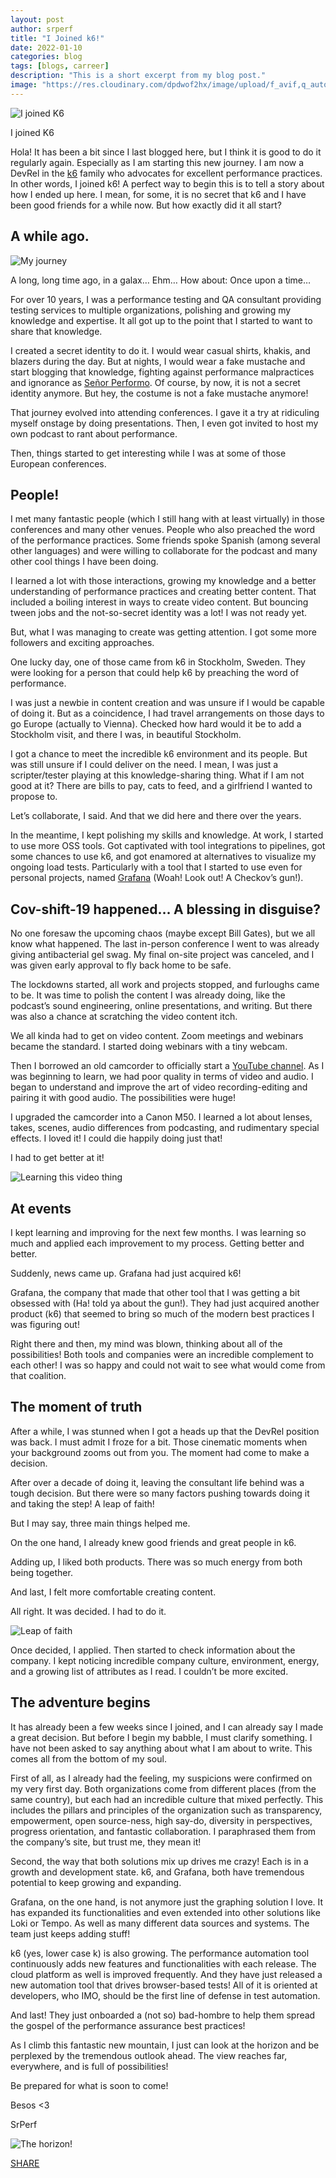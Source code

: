 ```yaml
---
layout: post
author: srperf
title: "I Joined k6!"
date: 2022-01-10
categories: blog
tags: [blogs, carreer]
description: "This is a short excerpt from my blog post."
image: "https://res.cloudinary.com/dpdwof2hx/image/upload/f_avif,q_auto/k6JoinCover.jpg"
---
```


![I joined K6](https://res.cloudinary.com/dpdwof2hx/image/upload/f_avif,q_auto/k6JoinCover.jpg?fit=1920%2C1080&ssl=1)

I joined K6

Hola! It has been a bit since I last blogged here, but I think it is good to do it regularly again. Especially as I am starting this new journey. I am now a DevRel in the [k6](https://k6.io/) family who advocates for excellent performance practices. In other words, I joined k6! A perfect way to begin this is to tell a story about how I ended up here. I mean, for some, it is no secret that k6 and I have been good friends for a while now. But how exactly did it all start?

## A while ago.

![My journey](https://res.cloudinary.com/dpdwof2hx/image/upload/f_avif,q_auto/journey-blog-1.png)

A long, long time ago, in a galax… Ehm… How about: Once upon a time…

For over 10 years, I was a performance testing and QA consultant providing testing services to multiple organizations, polishing and growing my knowledge and expertise. It all got up to the point that I started to want to share that knowledge.

I created a secret identity to do it. I would wear casual shirts, khakis, and blazers during the day. But at nights, I would wear a fake mustache and start blogging that knowledge, fighting against performance malpractices and ignorance as [Señor Performo](http://www.srperf.com/). Of course, by now, it is not a secret identity anymore. But hey, the costume is not a fake mustache anymore!

That journey evolved into attending conferences. I gave it a try at ridiculing myself onstage by doing presentations. Then, I even got invited to host my own podcast to rant about performance. 

Then, things started to get interesting while I was at some of those European conferences.

## People!

I met many fantastic people (which I still hang with at least virtually) in those conferences and many other venues. People who also preached the word of the performance practices. Some friends spoke Spanish (among several other languages) and were willing to collaborate for the podcast and many other cool things I have been doing.

I learned a lot with those interactions, growing my knowledge and a better understanding of performance practices and creating better content. That included a boiling interest in ways to create video content. But bouncing tween jobs and the not-so-secret identity was a lot! I was not ready yet.

But, what I was managing to create was getting attention. I got some more followers and exciting approaches. 

One lucky day, one of those came from k6 in Stockholm, Sweden. They were looking for a person that could help k6 by preaching the word of performance.

I was just a newbie in content creation and was unsure if I would be capable of doing it. But as a coincidence, I had travel arrangements on those days to go Europe (actually to Vienna). Checked how hard would it be to add a Stockholm visit, and there I was, in beautiful Stockholm.

I got a chance to meet the incredible k6 environment and its people. But was still unsure if I could deliver on the need. I mean, I was just a scripter/tester playing at this knowledge-sharing thing. What if I am not good at it? There are bills to pay, cats to feed, and a girlfriend I wanted to propose to.

Let’s collaborate, I said. And that we did here and there over the years. 

In the meantime, I kept polishing my skills and knowledge. At work, I started to use more OSS tools. Got captivated with tool integrations to pipelines, got some chances to use k6, and got enamored at alternatives to visualize my ongoing load tests. Particularly with a tool that I started to use even for personal projects, named [Grafana](http://www.grafana.com/) (Woah! Look out! A Checkov’s gun!).

## Cov-shift-19 happened… A blessing in disguise?

No one foresaw the upcoming chaos (maybe except Bill Gates), but we all know what happened. The last in-person conference I went to was already giving antibacterial gel swag. My final on-site project was canceled, and I was given early approval to fly back home to be safe.

The lockdowns started, all work and projects stopped, and furloughs came to be. It was time to polish the content I was already doing, like the podcast’s sound engineering, online presentations, and writing. But there was also a chance at scratching the video content itch.

We all kinda had to get on video content. Zoom meetings and webinars became the standard. I started doing webinars with a tiny webcam. 

Then I borrowed an old camcorder to officially start a [YouTube channel](https://www.srperf.com/el-youtube-channel/). As I was beginning to learn, we had poor quality in terms of video and audio. I began to understand and improve the art of video recording-editing and pairing it with good audio. The possibilities were huge!

I upgraded the camcorder into a Canon M50. I learned a lot about lenses, takes, scenes, audio differences from podcasting, and rudimentary special effects. I loved it! I could die happily doing just that!

I had to get better at it!

![Learning this video thing](https://res.cloudinary.com/dpdwof2hx/image/upload/f_avif,q_auto/IMG-20201031-WA0001.jpeg "Learning")

## At events

I kept learning and improving for the next few months. I was learning so much and applied each improvement to my process. Getting better and better.

Suddenly, news came up. Grafana had just acquired k6!

Grafana, the company that made that other tool that I was getting a bit obsessed with (Ha! told ya about the gun!). They had just acquired another product (k6) that seemed to bring so much of the modern best practices I was figuring out!

Right there and then, my mind was blown, thinking about all of the possibilities! Both tools and companies were an incredible complement to each other! I was so happy and could not wait to see what would come from that coalition.

## The moment of truth

After a while, I was stunned when I got a heads up that the DevRel position was back. I must admit I froze for a bit. Those cinematic moments when your background zooms out from you. The moment had come to make a decision.

After over a decade of doing it, leaving the consultant life behind was a tough decision. But there were so many factors pushing towards doing it and taking the step! A leap of faith!

But I may say, three main things helped me.

On the one hand, I already knew good friends and great people in k6. 

Adding up, I liked both products. There was so much energy from both being together. 

And last, I felt more comfortable creating content.

All right. It was decided. I had to do it.

![Leap of faith](https://res.cloudinary.com/dpdwof2hx/image/upload/f_avif,q_auto/leapoffaith.jpg "Leap of faith")

Once decided, I applied. Then started to check information about the company. I kept noticing incredible company culture, environment, energy, and a growing list of attributes as I read. I couldn’t be more excited.

## The adventure begins

It has already been a few weeks since I joined, and I can already say I made a great decision. But before I begin my babble, I must clarify something. I have not been asked to say anything about what I am about to write. This comes all from the bottom of my soul.

First of all, as I already had the feeling, my suspicions were confirmed on my very first day. Both organizations come from different places (from the same country), but each had an incredible culture that mixed perfectly. This includes the pillars and principles of the organization such as transparency, empowerment, open source-ness, high say-do, diversity in perspectives, progress orientation, and fantastic collaboration. I paraphrased them from the company’s site, but trust me, they mean it!

Second, the way that both solutions mix up drives me crazy! Each is in a growth and development state. k6, and Grafana, both have tremendous potential to keep growing and expanding.

Grafana, on the one hand, is not anymore just the graphing solution I love. It has expanded its functionalities and even extended into other solutions like Loki or Tempo. As well as many different data sources and systems. The team just keeps adding stuff!

k6 (yes, lower case k) is also growing. The performance automation tool continuously adds new features and functionalities with each release. The cloud platform as well is improved frequently. And they have just released a new automation tool that drives browser-based tests! All of it is oriented at developers, who IMO, should be the first line of defense in test automation.

And last! They just onboarded a (not so) bad-hombre to help them spread the gospel of the performance assurance best practices!

As I climb this fantastic new mountain, I just can look at the horizon and be perplexed by the tremendous outlook ahead. The view reaches far, everywhere, and is full of possibilities!

Be prepared for what is soon to come!

Besos <3

SrPerf

![The horizon!](https://res.cloudinary.com/dpdwof2hx/image/upload/f_avif,q_auto/thePerspective.jpg "Into the horizon")

[SHARE](https://www.srperf.com/i-joined-k6/#)